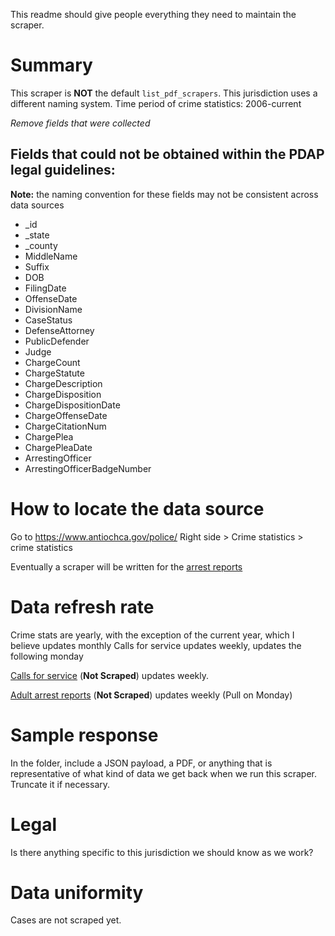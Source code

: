 This readme should give people everything they need to maintain the scraper.

# Summary

This scraper is **NOT** the default `list_pdf_scrapers`.
This jurisdiction uses a different naming system.
Time period of crime statistics: 2006-current

_Remove fields that were collected_
## Fields that could not be obtained within the PDAP legal guidelines:
**Note:** the naming convention for these fields may not be consistent across data sources
* _id
* _state
* _county
* MiddleName
* Suffix
* DOB
* FilingDate
* OffenseDate
* DivisionName
* CaseStatus
* DefenseAttorney
* PublicDefender
* Judge
* ChargeCount
* ChargeStatute
* ChargeDescription
* ChargeDisposition
* ChargeDispositionDate
* ChargeOffenseDate
* ChargeCitationNum
* ChargePlea
* ChargePleaDate
* ArrestingOfficer
* ArrestingOfficerBadgeNumber

# How to locate the data source
Go to https://www.antiochca.gov/police/
Right side > Crime statistics > crime statistics


Eventually a scraper will be written for the [arrest reports](https://www.antiochca.gov/police/crime-statistics/adult-arrest-report/)


# Data refresh rate
Crime stats are yearly, with the exception of the current year, which I believe updates monthly
Calls for service updates weekly, updates the following monday


[Calls for service](https://www.antiochca.gov/police/crime-statistics/calls-for-service/) (**Not Scraped**) updates weekly.


[Adult arrest reports](https://www.antiochca.gov/police/crime-statistics/adult-arrest-report/) (**Not Scraped**) updates weekly (Pull on Monday)


# Sample response
In the folder, include a JSON payload, a PDF, or anything that is representative of what kind of data we get back when we run this scraper. Truncate it if necessary.

# Legal
Is there anything specific to this jurisdiction we should know as we work?

# Data uniformity
Cases are not scraped yet.
